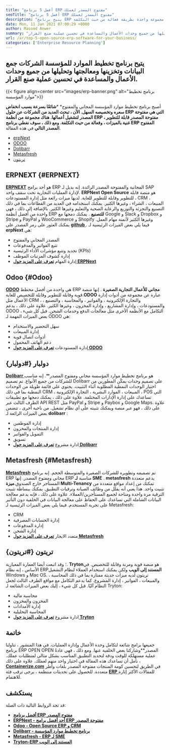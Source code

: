 ```yaml
---
title: "أفضل 5 برنامج ERP مفتوح المصدر لعملك" 
seoTitle: "أفضل 5 برنامج ERP مفتوح المصدر لعملك" 
description: "يتيح برنامج ERP مفتوح المصدر الشركات دمج وإدارة جميع وحدات الأعمال من مجموعة واحدة بطريقة فعالة من حيث التكلفة." 
date: Mon, 11 Jan 2021 07:00:29 +0000
author: Masood Anwer
summary: "يمكّن برنامج تخطيط موارد المؤسسات الشركات من جمع البيانات وتخزينها ومعالجتها وتحليلها من جميع وحدات الأعمال والمساعدة في تحسين عملية صنع القرار." 
url: /ar/top-5-open-source-erp-software-for-your-business/
categories: ['Enterprise Resource Planning']
---
```


## يتيح برنامج تخطيط الموارد للمؤسسة الشركات جمع البيانات وتخزينها ومعالجتها وتحليلها من جميع وحدات الأعمال والمساعدة في تحسين عملية صنع القرار.

{{< figure align=center src="images/erp-banner.png" alt="برنامج تخطيط موارد المؤسسة">}}

أصبح برنامج تخطيط موارد المؤسسة المجاني والمفتوح* ***شائعًا بسرعة بسبب انخفاض سعره وتخصيصه السهل. الآن ، تبحث العديد من الشركات عن حلول ERP التي هي مفتوحة المصدر لتشغيل أعمالها. هناك مجموعة من أنظمة ERP مفتوحة المصدر قابلة للتطوير ، غنية بالميزات ، وفعالة من حيث التكلفة. ومع ذلك ، سوف نغطي برنامج ERP المفتوح المصدر التالي** في هذه المقالة.
  * [erpNext][1]
  * [ODOO][2]
  * [Dolibarr][3]
  * [Metasfresh][4]
  * [تريتون][5]

## ERPNEXT {#ERPNEXT}

[ **ERPNEXT**][6] هو أحد برامج ERP المجانية والمفتوحة المصدر الرائدة. إنه بديل لـ SAP لإدارة العمليات التجارية تحت سقف واحد. **ERPNext Open Source** هو منصة قابلة للتطوير وقابلة للتطوير للغاية. لديها ميزات رائعة مثل إدارة المستودعات ، CRM ، المبيعات ، الشراء ، وغيرها الكثير. يمكنك استخدامه في العديد من القطاعات بما في ذلك التصنيع والتجزئة والتوزيع والرعاية الصحية والتعليم وغيرها الكثير. بالإضافة إلى ذلك ، فهي واحدة من أفضل أنظمة ERP **للتصنيع** . يمكنك دمجها مع Google و Slack و Dropbox و Stripe و PayPal و WooCommerce و Shopify وغيرها الكثير لأتمتة مهام العمل. يمكنك العثور على رمز المصدر على [**github** ][7].
فيما يلي بعض الميزات الرئيسية لـ **erpNext** هي:
  * المصدر المجاني والمفتوح
  * تتبع الفواتير والمدفوعات
  * تحديد وتتبع مؤشرات الأداء الرئيسية (KPIs)
  * إدارة كشوف المرتبات الموظف
  * إدارة المهام
[ **تعرف على المزيد حول ERPNext** ][8]

## Odoo {#Odoo}

[ **ODOO**][9] هي واحدة من أفضل مخطط ERP **مجاني للأعمال التجارية الصغيرة** . إنها منصة قوية وقابلة للتطوير وقابلة للتخصيص للغاية.**ODOO** عبارة عن مجموعة من أدوات إدارة الأعمال مثل CRM ، والتجارة الإلكترونية ، والفواتير ، والمحاسبة ، والتصنيع ، والمستودعات ، وإدارة المشاريع ، وإدارة المخزون ، وغيرها الكثير. علاوة على ذلك ، يدعم ODOO التكامل مع الأنظمة الأخرى مثل معالجات الدفع وخدمات الشحن.
قبل كل شيء ، بعض الميزات المهمة لـ ODOO هي:
  * سهل التحضير والاستخدام
  * إدارة المبيعات
  * أدوات اتصال قوية
  * دعم الهاتف المحمول
  * إدارة المستودعات
[ **تعرف على المزيد حول ODOO** ][10]

## دولبار {#دولبار}

[ **Dolibarr** ][11] هو برنامج تخطيط موارد المؤسسة مجاني ومفتوح المصدر**. إنه مناسب للشركات من جميع الأنواع. تم تصميم Dolibarr على تصميم وحدات يمكّن المطورين من اختيار الوحدات النمطية المطلوبة أثناء التثبيت. يحتوي على قائمة طويلة من الوحدات النمطية بما في ذلك CRM ، المبيعات ، الموارد البشرية ، التجارة الإلكترونية ، POS التي تساعدك على إدارة الإدارات المختلفة. علاوة على ذلك ، يمكنك دمجها مع تطبيقات الطرف الثالث عبر API REST مثل PayPal و Stripe و Paybox و Google Maps. علاوة على ذلك ، فهو عبر منصة ويمكنك تثبيته على أي نظام تشغيل.
من ناحية أخرى ، تتضمن بعض الميزات الرائعة لـ **dolibarr** :
  * إدارة الموظفين
  * إدارة المنتجات والمخزون
  * التمويل والفواتير
  * تسويق
  * ادارة مشروع
[ **تعرف على المزيد حول Dolibarr** ][12]

## Metasfresh {#Metasfresh}

[ **Metasfresh**][13] تم تصميمه وتطويره للشركات الصغيرة والمتوسطة الحجم. إنه برنامج ERP مجاني ومفتوح المصدر. إنها ERP مناسبة **لـ SME** . **metasfresh** يدعم متعددة المستأجر خارج الصندوق.**ميزة Multi-Tenancy** تمكنك من إعداد مواقع متعددة من تثبيت واحد. هذا يعني أنه يقلل من وظائف الصيانة وترقيات التطبيق. يمكنك ببساطة تثبيت الترقية مرة واحدة ومتاحة لجميع المستأجرين/العملاء. علاوة على ذلك ، فإنه يدعم معالجة البيانات الشاملة التي تساعدك على الحفاظ على معالجة البيانات في الخلفية دون التأثير على تجربة المستخدم.
فيما يلي بعض الميزات الرئيسية لـ Metasfresh:
  * CRM
  * إدارة الحسابات المصرفية
  * إدارة المدفوعات
  * إدارة الشحن
  * متعدد الايجار
[ **تعرف على المزيد حول Metasfresh** ][14]

## تريتون {#تريتون}

؛ وقد اتبعت أيضا العمارة المعيارية. **Tryton**هو منصة قوية ومرنة وقابلة للتخصيص. في الأساس ، إنه نظام ERP**المستند إلى الويب** ولكن يمكنك استخدام العملاء لنظام التشغيل Windows و Mac OS. تريتون لديه ميزات حديثة ممتازة بما في ذلك المحاسبة ، والمبيعات ، الفواتير ، إدارة المشروع. كما يدعم التكامل مع مواقع الطرف الثالث لجعل النظام آليًا.
قبل كل شيء ، إليك بعض الميزات الشائعة لـ Tryton:
  * محاسبة مالية
  * المخزون والمخزون
  * إدارة الأمدادات
  * المحاسبة التحليلية
  * ادارة مشروع
[ **تعرف على المزيد حول Tryton** ][16]

## خاتمة
جميعها برامج شائعة لتكامل وحدة الأعمال وإدارة العمليات. في هذا المنشور ، تناولنا برنامج ERP OPEN OPEN المصدر**وشاركنا بعض الخلفية عنها. ومع ذلك ، فهي عادةً عملية مستهلكة للوقت ودقة لتحديد التطبيق المناسب بشكل مثالي لمتطلبات عملك. نأمل أن تساعدك هذه المقالة في اختيار واحد منهم لعملك.
علاوة على ذلك ، [ **Containerize.com**][17] في الطريق لتحسين كومة المنتجات مفتوحة المصدر بلغات وأطر متعددة. للحصول على تحديثات منتظمة ، يرجى ترقب فئة [**ERP** ][18] للمقالات الأكثر إثارة للاهتمام.

## يستكشف
قد تجد الروابط التالية ذات الصلة:
* [ **أفضل برنامج ERP مفتوح المصدر** ][19]
* [ **ERPNext - أحد أفضل برامج ERP مفتوحة المصدر** ][20]
* [ **Odoo - Open Source ERP و CRM** ][21]
* [ **Dolibarr - برنامج تخطيط موارد المؤسسة** ][12]
* [ **Metasfresh - ERP لـ SME** ][14]
* [ **Tryton-ERP المستند إلى الويب** ][16]



[1]: #ERPNext
[2]: #Odoo
[3]: #Dolibarr
[4]: #metasfresh
[5]: #Tryton
[6]: https://products.containerize.com/erp/erpnext/
[7]: https://github.com/frappe/erpnext
[8]: https://erpnext.com/
[9]: https://products.containerize.com/erp/odoo/
[10]: https://www.odoo.com
[11]: https://products.containerize.com/erp/dolibarr/
[12]: https://products.containerize.com/erp/dolibarr
[13]: https://products.containerize.com/erp/metasfresh/
[14]: https://products.containerize.com/erp/metasfresh
[15]: https://products.containerize.com/erp/tryton/
[16]: https://products.containerize.com/erp/tryton
[17]: https://containerize.com
[18]: https://blog.containerize.com/category/enterprise-resource-planning/
[19]: https://products.containerize.com/erp
[20]: https://products.containerize.com/erp/erpnext
[21]: https://products.containerize.com/erp/odoo
